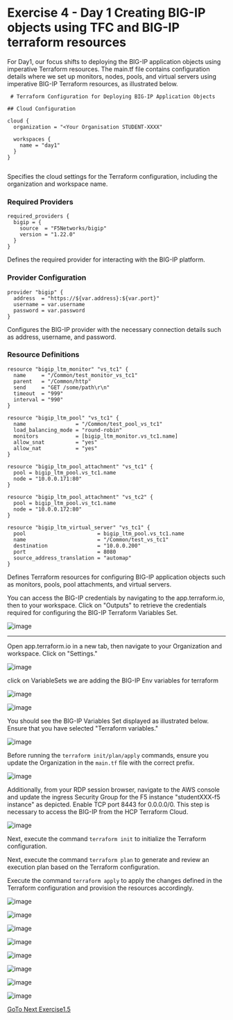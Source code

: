 Exercise 4 - Day 1 Creating BIG-IP objects using TFC and BIG-IP terraform resources
===================================================================================

For Day1, our focus shifts to deploying the BIG-IP application objects using imperative Terraform resources. The main.tf file contains configuration details where we set up monitors, nodes, pools, and virtual servers using imperative BIG-IP Terraform resources, as illustrated below.

```
 # Terraform Configuration for Deploying BIG-IP Application Objects

## Cloud Configuration

cloud {
  organization = "<Your Organisation STUDENT-XXXX"

  workspaces {
    name = "day1"
  }
}
   
```
Specifies the cloud settings for the Terraform configuration, including the organization and workspace name.

### Required Providers
```
required_providers {
  bigip = {
    source  = "F5Networks/bigip"
    version = "1.22.0"
  }
}

```
Defines the required provider for interacting with the BIG-IP platform.

### Provider Configuration

```
provider "bigip" {
  address  = "https://${var.address}:${var.port}"
  username = var.username
  password = var.password
}

```
Configures the BIG-IP provider with the necessary connection details such as address, username, and password.

### Resource Definitions

```
resource "bigip_ltm_monitor" "vs_tc1" {
  name     = "/Common/test_monitor_vs_tc1"
  parent   = "/Common/http"
  send     = "GET /some/path\r\n"
  timeout  = "999"
  interval = "990"
}

resource "bigip_ltm_pool" "vs_tc1" {
  name                = "/Common/test_pool_vs_tc1"
  load_balancing_mode = "round-robin"
  monitors            = [bigip_ltm_monitor.vs_tc1.name]
  allow_snat          = "yes"
  allow_nat           = "yes"
}

resource "bigip_ltm_pool_attachment" "vs_tc1" {
  pool = bigip_ltm_pool.vs_tc1.name
  node = "10.0.0.171:80"
}

resource "bigip_ltm_pool_attachment" "vs_tc2" {
  pool = bigip_ltm_pool.vs_tc1.name
  node = "10.0.0.172:80"
}

resource "bigip_ltm_virtual_server" "vs_tc1" {
  pool                       = bigip_ltm_pool.vs_tc1.name
  name                       = "/Common/test_vs_tc1"
  destination                = "10.0.0.200"
  port                       = 8080
  source_address_translation = "automap"
}

```

Defines Terraform resources for configuring BIG-IP application objects such as monitors, pools, pool attachments, and virtual servers.

You can access the BIG-IP credentials by navigating to the app.terraform.io, then to your workspace. Click on "Outputs" to retrieve the credentials required for configuring the BIG-IP Terraform Variables Set.

![image](https://github.com/f5businessdevelopment/bigipworkshop/assets/13858248/b8f3e4d9-e0ac-4a50-9b97-21a4e422b001)

---
Open app.terraform.io in a new tab, then navigate to your Organization and workspace. Click on "Settings."

![image](https://github.com/f5businessdevelopment/bigipworkshop/assets/13858248/5afd1a83-087a-4890-8e32-4f7ced33f9f4)

click on VariableSets we are adding the BIG-IP Env variables for terraform

![image](https://github.com/f5businessdevelopment/bigipworkshop/assets/13858248/968dfb7e-a697-4741-901c-ddcffce71634)


![image](https://github.com/f5businessdevelopment/bigipworkshop/assets/13858248/1c25dc14-5c20-4295-b256-b56fe1df9c24)

You should see the BIG-IP Variables Set displayed as illustrated below. Ensure that you have selected "Terraform variables."

![image](https://github.com/f5businessdevelopment/bigipworkshop/assets/13858248/2aedc361-3214-44cb-a42e-69ad0d8aaaf3)

Before running the `terraform init/plan/apply` commands, ensure you update the Organization in the `main.tf` file with the correct prefix.

![image](https://github.com/f5businessdevelopment/bigipworkshop/assets/13858248/96de93ed-f6d4-48f0-9bcd-6871491418f9)

Additionally, from your RDP session browser, navigate to the AWS console and update the ingress Security Group for the F5 instance "studentXXX-f5 instance" as depicted. Enable TCP port 8443 for 0.0.0.0/0.
This step is necessary to access the BIG-IP from the HCP Terraform Cloud.

![image](https://github.com/f5businessdevelopment/bigipworkshop/assets/13858248/c1b63619-b8fa-475d-a079-f771f79db62b)

Next, execute the command `terraform init` to initialize the Terraform configuration.

Next, execute the command `terraform plan` to generate and review an execution plan based on the Terraform configuration.

Execute the command `terraform apply` to apply the changes defined in the Terraform configuration and provision the resources accordingly.

![image](https://github.com/f5businessdevelopment/bigipworkshop/assets/13858248/7cc0aca6-a6cf-49f5-9e6c-f32d1406977d)

![image](https://github.com/f5businessdevelopment/bigipworkshop/assets/13858248/27332858-b937-4d97-ad2f-f3c724423942)

![image](https://github.com/f5businessdevelopment/bigipworkshop/assets/13858248/4bddc4ea-01e4-49e3-8fb5-cf2fe0310293)

![image](https://github.com/f5businessdevelopment/bigipworkshop/assets/13858248/5b36a47c-1427-4d6e-9879-bbec6d802ef2)

![image](https://github.com/f5businessdevelopment/bigipworkshop/assets/13858248/3fb0ea02-b227-4640-aa16-a24c5f17fe42)

![image](https://github.com/f5businessdevelopment/bigipworkshop/assets/13858248/9fa2541a-af7b-49e5-8e21-ae88d81d288a)

![image](https://github.com/f5businessdevelopment/bigipworkshop/assets/13858248/d5dbcb05-e30e-4116-94eb-38d2e9157300)

![image](https://github.com/f5businessdevelopment/bigipworkshop/assets/13858248/264ea0c6-6fc9-4c85-a34e-112a6b868642)



[GoTo Next Exercise1.5](ex5.md)








